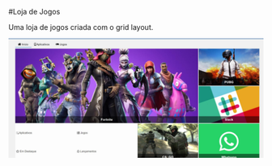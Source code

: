 #Loja de Jogos

Uma loja de jogos criada com o grid layout.

<img src="assets/img/Captura de tela 2021-11-06 165548.jpg" alt="">